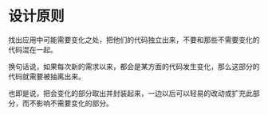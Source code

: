 # 设计原则
找出应用中可能需要变化之处，把他们的代码独立出来，不要和那些不需要变化的代码混在一起。

换句话说，如果每次新的需求以来，都会是某方面的代码发生变化，那么这部分的代码就需要被抽离出来。

也即是说，把会变化的部分取出并封装起来，一边以后可以轻易的改动或扩充此部分，而不影响不需要变化的部分。

